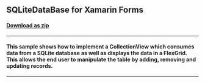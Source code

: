 ## SQLiteDataBase for Xamarin Forms
#### [Download as zip](https://downgit.github.io/#/home?url=https://github.com/GrapeCity/ComponentOne-Xamarin-Samples/tree/master/\XF\SQLiteDataBase)
____
#### This sample shows how to implement a CollectionView which consumes data from a SQLite database as well as displays the data in a FlexGrid.  This allows the end user to manipulate the table by adding, removing and updating records.
____
